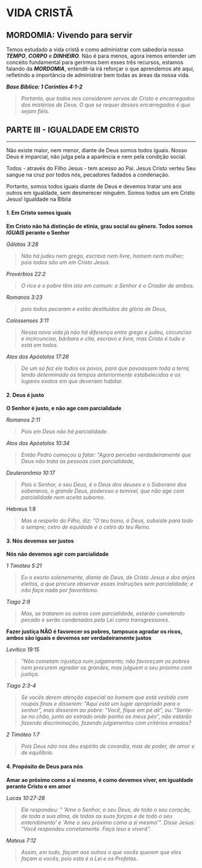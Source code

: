 # VIDA CRISTÃ

## MORDOMIA: Vivendo para servir
Temos estudado a vida cristã e como administrar com sabedoria nosso ***TEMPO***, ***CORPO*** e ***DINHEIRO***. Não é para menos, agora iremos entender um conceito fundamental para gerirmos bem esses três recursos, estamos falando da ***MORDOMIA***, entendê-la irá reforçar o que aprendemos até aqui, refletindo a importância de administrar bem todas as áreas da nossa vida.

***Base Bíblica: 1 Coríntios 4:1-2***

> *Portanto, que todos nos considerem servos de Cristo e encarregados dos mistérios de Deus. O que se requer desses encarregados é que sejam fiéis.*

## PARTE III - IGUALDADE EM CRISTO
---

Não existe maior, nem menor, diante de Deus somos todos iguais. Nosso Deus é imparcial, não julga pela a aparência e nem pela condição social.

Todos - através do Filho Jesus - tem acesso ao Pai. Jesus Cristo verteu Seu sangue na cruz por todos nós, pecadores fadados a condenação.

Portanto, somos todos iguais diante de Deus e devemos tratar uns aos outros em igualdade, sem desmerecer ninguém. Somos todos um em Cristo Jesus!
Igualdade na Bíblia

#### 1. Em Cristo somos iguais

  **Em Cristo não há distinção de etinia, grau social ou gênero. Todos somos ***IGUAIS*** perante o Senhor**

  *Gálatas 3:28*

  > *Não há judeu nem grego, escravo nem livre, homem nem mulher; pois todos são um em Cristo Jesus.*

  *Provérbios 22:2*

  > *O rico e o pobre têm isto em comum: o Senhor é o Criador de ambos.*

  *Romanos 3:23*

  > *pois todos pecaram e estão destituídos da glória de Deus,*

  *Colossenses 3:11*

  > *Nessa nova vida já não há diferença entre grego e judeu, circunciso e incircunciso, bárbaro e cita, escravo e livre, mas Cristo é tudo e está em todos.*

  *Atos dos Apóstolos 17:26*

  > *De um só fez ele todos os povos, para que povoassem toda a terra, tendo determinado os tempos anteriormente estabelecidos e os lugares exatos em que deveriam habitar.*

#### 2. Deus é justo

  **O Senhor é justo, e não age com parcialidade**

  *Romanos 2:11*

  > *Pois em Deus não há parcialidade.*

  *Atos dos Apóstolos 10:34*

  > *Então Pedro começou a falar: "Agora percebo verdadeiramente que Deus não trata as pessoas com parcialidade,*

  *Deuteronômio 10:17*

  > *Pois o Senhor, o seu Deus, é o Deus dos deuses e o Soberano dos soberanos, o grande Deus, poderoso e temível, que não age com parcialidade nem aceita suborno.*

  Hebreus 1:8

  > *Mas a respeito do Filho, diz: "O teu trono, ó Deus, subsiste para todo o sempre; cetro de equidade é o cetro do teu Reino.*

#### 3. Nós devemos ser justos

  **Nós não devemos agir com parcialidade**

  *1 Timóteo 5:21*

  > *Eu o exorto solenemente, diante de Deus, de Cristo Jesus e dos anjos eleitos, a que procure observar essas instruções sem parcialidade; e não faça nada por favoritismo.*

  *Tiago 2:9*

  > *Mas, se tratarem os outros com parcialidade, estarão cometendo pecado e serão condenados pela Lei como transgressores.*

  **Fazer justiça NÃO é favorecer os pobres, tampouco agradar os ricos, ambos são iguais e devemos ser verdadeiramente justos**

  *Levítico 19:15*

  > *"Não cometam injustiça num julga­mento; não favoreçam os pobres nem procurem agradar os grandes, mas julguem o seu próximo com justiça.*

  *Tiago 2:3-4*

  > *Se vocês derem atenção especial ao homem que está vestido com roupas finas e disserem: "Aqui está um lugar apropriado para o senhor", mas disserem ao pobre: "Você, fique em pé ali", ou: "Sente-se no chão, junto ao estrado onde ponho os meus pés", não estarão fazendo discriminação, fazendo julgamentos com critérios errados?*

  *2 Timóteo 1:7*

  > *Pois Deus não nos deu espírito de covardia, mas de poder, de amor e de equilíbrio.*

#### 4. Propósito de Deus para nós

  **Amar ao próximo como a sí mesmo, é como devemos viver, em igualdade perante Cristo e em amor**

  *Lucas 10:27-28*

  > *Ele respondeu: " 'Ame o Senhor, o seu Deus, de todo o seu coração, de toda a sua alma, de todas as suas forças e de todo o seu entendimento' e 'Ame o seu próximo como a si mesmo'". Disse Jesus: "Você respondeu corretamente. Faça isso e viverá".*

  *Mateus 7:12*

  > *Assim, em tudo, façam aos outros o que vocês querem que eles façam a vocês; pois esta é a Lei e os Profetas.*
